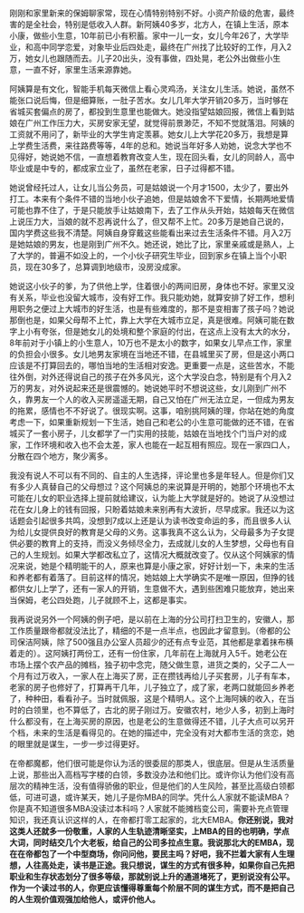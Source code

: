 # 

刚刚和家里新来的保姆聊家常，现在心情特别特别不好。小资产阶级的危害，最终害的是全社会，特别是低收入人群。 ​​​​新阿姨40多岁，北方人，在镇上生活，原本小康，做些小生意，10年前已小有积蓄。家中一儿一女，女儿今年26了，大学毕业，和高中同学恋爱，对象毕业后四处走，最终在广州找了比较好的工作，月入2万，她女儿也跟随而去。儿子20出头，没有事做，四处晃，老公外出做些小生意，一直不好，家里生活来源靠她。 ​​​​

阿姨算是有文化，智能手机每天微信上看心灵鸡汤，关注女儿生活。她说，虽然不能张口说后悔，但是细算账，一肚子苦水。女儿几年大学开销20多万，当时够在省城买套偏点的房了，都投到生意里也能做大。她没指望姑娘回报，微信上看到姑娘在广州工作压力大，买房安家无望，就觉得前景渺茫，不知不觉就落泪。阿姨的工资就不用问了，新毕业的大学生肯定羡慕。她女儿上大学花20多万，我想是算上学费生活费，来往路费等等，4年的总和。她说当年好多人劝她，说念大学也不见得好，她说她不信，一直想着教育改变人生，现在回头看，女儿的同龄人，高中毕业或是中专的，都成家立业了，虽然在老家，日子过得都不错。 ​​​​

她说曾经托过人，让女儿当公务员，可是姑娘说一个月才1500，太少了，要出外打工。本来有个条件不错的当地小伙子追她，但是姑娘舍不下爱情，长期两地爱情可能也靠不住了，于是只能放手让姑娘南下，去了工作从头开始，姑娘每天在微信上说压力大，当娘的就不忍再说什么了，但又帮不上忙。20多万是她自己说的，国内学费这些我不清楚。阿姨自身穿戴这些能看出来过去生活条件不错。月入2万是她姑娘的男友，也是刚到广州不久。她还说，她比了比，家里亲戚或是熟人，上了大学的，普遍不如没上的，一个小伙子研究生毕业，回到家乡在镇上当个小职员，现在30多了，总算调到地级市，没房没成家。 ​​​​

她说这小伙子的爹，为了供他上学，住着很小的两间旧房，身体也不好。家里又没有关系，毕业也没留大城市，没有好工作。我只能劝她，就算安排了好工作，想利用职务之便过上大城市的好生活，也是有些难度的，那不是变相害了孩子吗？她说那倒也是，如果父母帮不上忙，靠上大学在大城市立足，真是很难。阿姨可能在数字上小有夸张，但是她女儿的处境和整个家庭的付出，在这点上没有太大的水分，8年前对于小镇上的小生意人，10万也不是太小的数字，如果女儿早点工作，家里的负担会小很多。女儿地男友家境在当地还不错，在县城里买了房，但是这小两口应该是不打算回去的，哪怕当地的生活相对安逸。 ​​​​更重要一点是，这些苦水，不能往外倒，对外还得说自己的孩子在外多风光，这个大学没白念，特别是有个月入2万的男友，对外说起来还是很震憾的。她说她平时不想说这些，女儿刚到广州不久，靠男友一个人的收入买房遥遥无期，自己又怕在广州无法立足，一但成为男友的拖累，感情也不不好说了。很现实啊。这事，咱别挑阿姨的理，你站在她的角度考虑一下，如果重新规划一下生活，她自己和老公的小生意可能做的还不错，在省城买了一套小房子，儿女都学了一门实用的技能，姑娘在当地找个门当户对的成家，工作环境和收入也不会太差，家人也能在一起互相有照应。现在一家四口人，分散在四个地方，聚少离多。

我没有说人不可以有不同的、自主的人生选择，评论里也多是年轻人。但是你们又有多少人真替自己的父母想过？这个阿姨总的来说算是开明的，她那个环境也不太可能在儿女的职业选择上提前就给建议，认为能上大学就是好的。她说了从没想过花在女儿身上的钱有回报，只盼着姑娘未来别再有大波折，尽早成家。我还以为这话题会引起很多共鸣，没想到7成以上还是认为读书改变命运的多，而且很多人认为给儿女提供良好的教育是父母的义务。这事我真不这么认为，父母最多为子女提供必要的教育上的支持，而没义务倾尽全力，去成就儿女的人生梦想，父母也有自己的人生规划。如果大学都改私立了，这情况大概就改变了。仅从这个阿姨家的情况来说，她是个精明能干的人，原来也算是小康之家，好好计划一下，未来的生活和养老都有着落了。目前这样的情况，她姑娘上大学确实不是唯一原因，但挣的钱都供女儿上学了，还有一家人的开销，生意做不大，遇到些困难只能放弃，她出来当保姆，老公四处跑，儿子就顾不上，这都是事实。

我再说说另外一个阿姨的例子吧，是以前在上海的分公司打扫卫生的，安徽人，那工作质量跟帝都就没法比了，精细的不是一点半点，也因此才留意到。（帝都的公司保洁阿姨，除了500强且办公室人员超少的还有点专业范，其他都是拿着抹布横着走的）。这阿姨打两份工，还有一份住家，几年前在上海就月入5千。 ​​​​她老公在市场上摆个农产品的摊档，独子初中念完，随父做生意，进货之类的，父子二人一个月有过万收入，一家人在上海买了房，正在攒钱再给儿子买套房，儿子有车本，老家的房子也修好了，打算再干几年，儿子独立了，成了家，老两口就能回乡养老了，种种田，看看孙子。当时就佩服，这是个精明人。这个上海阿姨的收入，在当时的白领里，也不算低了，古北的房子刚过万。安徽农村，地少人多，初到上海时什么都没有，在上海买房的原因，也是老公的生意做得还不错，儿子大点可以另开个档，未来的生活是看得见的。在她的描述中，完全没有对大都市生活的贪恋，她的眼里就是谋生，一步一步过得更好。 ​​​​

在帝都魔都，他们很可能是你认为活的很委屈的那类人，很底层。但是从生活质量上说，那些出入高档写字楼的白领，多数没办法和他们比。或许你认为他们没有高层次的精神生活，没有值得骄傲的职业，但是他们的人生风险，甚至比高级白领都低，可进可退，或许某天，她儿子是你MBA的同学。凭什么人家就不能读MBA？你是真不知道很多MBA没读过本科吗？人家就不能摊档变公司，需要补充点管理知识，我还真认识这样的人，在帝都打零工起家的，北大EMBA。**你还别说，我对这类人还就多一份敬重，人家的人生轨迹清晰坚实，上MBA的目的也明确，学点大词，同时结交几个大老板，给自己的公司多拉点生意。我说那北大的EMBA，现在在帝都包了一个中型商场，你问问他，要民主吗？好吧，我不拦着大家有人生理想，人往高处走，读书是正途。我只想说，谋生的方式有很多种，如果你自己先把职业和生存状态划分了很多等级，那就别说上升的通道堵死了，更别说没有公平。作为一个读过书的人，你更应该懂得尊重每个阶层不同的谋生方式，而不是把自己的人生观价值观强加给他人，或评价他人。**


